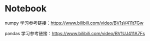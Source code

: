 # Notebook

numpy 学习参考链接：https://www.bilibili.com/video/BV1sV411t7Gw

pandas 学习参考链接：https://www.bilibili.com/video/BV1UJ411A7Fs